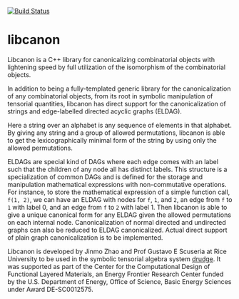 [![Build Status](https://travis-ci.org/tschijnmo/libcanon.svg?branch=master)](https://travis-ci.org/tschijnmo/libcanon)

# libcanon

Libcanon is a C++ library for canonicalizing combinatorial objects with
lightening speed by full utilization of the isomorphism of the combinatorial
objects.

In addition to being a fully-templated generic library for the canonicalization
of any combinatorial objects, from its root in symbolic manipulation of
tensorial quantities, libcanon has direct support for the canonicalization of
strings and edge-labelled directed acyclic graphs (ELDAG).

Here a string over an alphabet is any sequence of elements in that alphabet.
By giving any string and a group of allowed permutations, libcanon is able to
get the lexicographically minimal form of the string by using only the allowed
permutations.


ELDAGs are special kind of DAGs where each edge comes with an label such that
the children of any node all has distinct labels.  This structure is a
specialization of common DAGs and is defined for the storage and manipulation
mathematical expressions with non-commutative operations.  For instance, to
store the mathematical expression of a simple function call, `f(1, 2)`, we can
have an ELDAG with nodes for `f`, `1`, and `2`, an edge from `f` to `1` with
label 0, and an edge from `f` to `2` with label 1.  Then libcanon is able to
give a unique canonical form for any ELDAG given the allowed permutations on
each internal node.  Canonicalization of normal directed and undirected graphs
can also be reduced to ELDAG canonicalized.  Actual direct support of plain
graph canonicalization is to be implemented.


Libcanon is developed by Jinmo Zhao and Prof Gustavo E Scuseria at Rice
University to be used in the symbolic tensorial algebra system
[drudge](https://github.com/tschijnmo/drudge).  It was supported as part of the
Center for the Computational Design of Functional Layered Materials, an Energy
Frontier Research Center funded by the U.S.  Department of Energy, Office of
Science, Basic Energy Sciences under Award DE-SC0012575.
